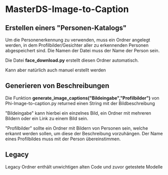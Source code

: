# MasterDS-Image-to-Caption

## Erstellen einers "Personen-Katalogs"
Um die Personenerkennung zu verwenden, muss ein Ordner angelegt werden, in dem Profilbilder/Gesichter aller zu erkennenden Personen abgespeichert sind.
Die Namen der Datei muss der Name der Person sein.

Die Datei **face_download.py** erstellt diesen Ordner automatisch.

Kann aber natürlich auch manuel erstellt werden

## Generieren von Beschreibungen
Die Funktion **generate_image_captions("Bildeingabe","Profilbilder")** von Phi-Image-to-caption.py returned einen String mit der Bildbeschreibung 

"Bildeingabe" kann hierbei ein einzelnes Bild, ein Ordner mit mehreren Bildern oder ein Link zu einem Bild sein.

"Profilbilder" sollte ein Ordner mit Bildern von Personen sein, welche erkannt werden sollen, um diese der Beschreibung vorzuhängen. Der Name eines Profilbildes muss mit der Person übereinstimmen.

## Legacy
Legacy Ordner enthält unwichtigen alten Code und zuvor getestete Modelle
